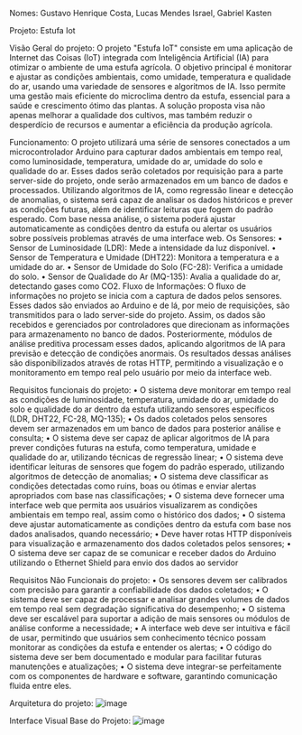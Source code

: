 Nomes: Gustavo Henrique Costa,
	   Lucas Mendes Israel,
     Gabriel Kasten
     
Projeto: Estufa Iot

Visão Geral do projeto:
 O projeto "Estufa IoT" consiste em uma aplicação de Internet das Coisas (IoT) integrada com Inteligência Artificial (IA) para otimizar o ambiente de uma estufa agrícola. O objetivo principal é monitorar e ajustar as condições ambientais, como umidade, temperatura e qualidade do ar, usando uma variedade de sensores e algoritmos de IA. Isso permite uma gestão mais eficiente do microclima dentro da estufa, essencial para a saúde e crescimento ótimo das plantas. A solução proposta visa não apenas melhorar a qualidade dos cultivos, mas também reduzir o desperdício de recursos e aumentar a eficiência da produção agrícola.

Funcionamento:
O projeto utilizará uma série de sensores conectados a um microcontrolador Arduino para capturar dados ambientais em tempo real, como luminosidade, temperatura, umidade do ar, umidade do solo e qualidade do ar. Esses dados serão coletados por requisição para a parte server-side do projeto, onde serão armazenados em um banco de dados e processados. Utilizando algoritmos de IA, como regressão linear e detecção de anomalias, o sistema será capaz de analisar os dados históricos e prever as condições futuras, além de identificar leituras que fogem do padrão esperado. Com base nessa análise, o sistema poderá ajustar automaticamente as condições dentro da estufa ou alertar os usuários sobre possíveis problemas através de uma interface web. Os Sensores:
•	Sensor de Luminosidade (LDR): Mede a intensidade da luz disponível.
•	Sensor de Temperatura e Umidade (DHT22): Monitora a temperatura e a umidade do ar.
•	Sensor de Umidade do Solo (FC-28): Verifica a umidade do solo.
•	Sensor de Qualidade do Ar (MQ-135): Avalia a qualidade do ar, detectando gases como CO2.
Fluxo de Informações:
O fluxo de informações no projeto se inicia com a captura de dados pelos sensores. Esses dados são enviados ao Arduino e de lá, por meio de requisições, são transmitidos para o lado server-side do projeto. Assim, os dados são recebidos e gerenciados por controladores que direcionam as informações para armazenamento no banco de dados. Posteriormente, módulos de análise preditiva processam esses dados, aplicando algoritmos de IA para previsão e detecção de condições anormais. Os resultados dessas análises são disponibilizados através de rotas HTTP, permitindo a visualização e o monitoramento em tempo real pelo usuário por meio da interface web.

Requisitos funcionais do projeto:
•	O sistema deve monitorar em tempo real as condições de luminosidade, temperatura, umidade do ar, umidade do solo e qualidade do ar dentro da estufa utilizando sensores específicos (LDR, DHT22, FC-28, MQ-135);
•	Os dados coletados pelos sensores devem ser armazenados em um banco de dados para posterior análise e consulta;
•	O sistema deve ser capaz de aplicar algoritmos de IA para prever condições futuras na estufa, como temperatura, umidade e qualidade do ar, utilizando técnicas de regressão linear;
•	O sistema deve identificar leituras de sensores que fogem do padrão esperado, utilizando algoritmos de detecção de anomalias;
•	O sistema deve classificar as condições detectadas como ruins, boas ou ótimas e enviar alertas apropriados com base nas classificações;
•	O sistema deve fornecer uma interface web que permita aos usuários visualizarem as condições ambientais em tempo real, assim como o histórico dos dados;
•	O sistema deve ajustar automaticamente as condições dentro da estufa com base nos dados analisados, quando necessário;
•	Deve haver rotas HTTP disponíveis para visualização e armazenamento dos dados coletados pelos sensores;
•	O sistema deve ser capaz de se comunicar e receber dados do Arduino utilizando o Ethernet Shield para envio dos dados ao servidor

Requisitos Não Funcionais do projeto:
•	Os sensores devem ser calibrados com precisão para garantir a confiabilidade dos dados coletados;
•	O sistema deve ser capaz de processar e analisar grandes volumes de dados em tempo real sem degradação significativa do desempenho;
•	O sistema deve ser escalável para suportar a adição de mais sensores ou módulos de análise conforme a necessidade;
•	A interface web deve ser intuitiva e fácil de usar, permitindo que usuários sem conhecimento técnico possam monitorar as condições da estufa e entender os alertas;
•	O código do sistema deve ser bem documentado e modular para facilitar futuras manutenções e atualizações;
•	O sistema deve integrar-se perfeitamente com os componentes de hardware e software, garantindo comunicação fluida entre eles.

Arquitetura do projeto:
 ![image](https://github.com/user-attachments/assets/f84dd346-3309-4e83-84f5-85abf5cd9865)

Interface Visual Base do Projeto: 
![image](https://github.com/user-attachments/assets/95c39dea-dc86-4b97-9971-4d73bb130e5a)

